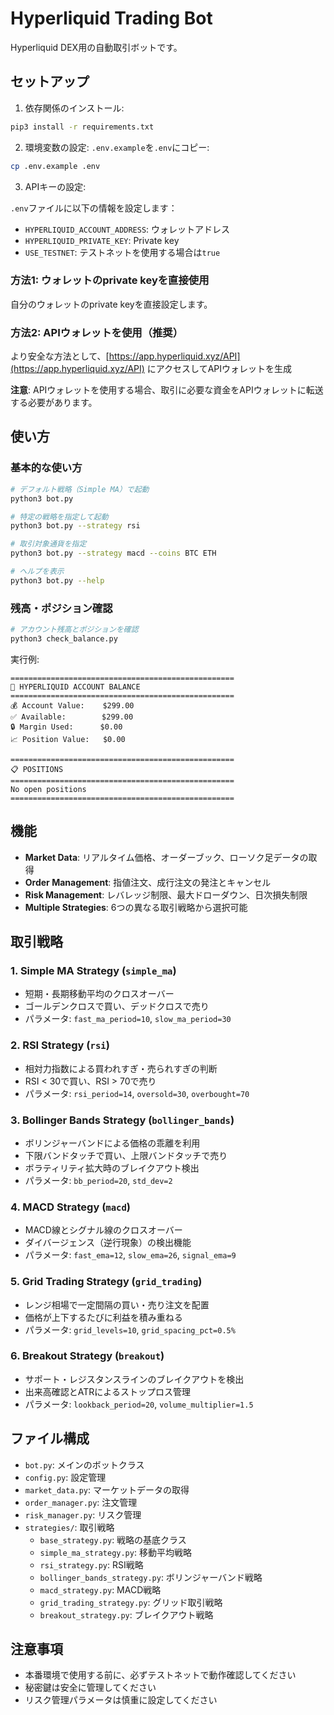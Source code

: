 # Hyperliquid Trading Bot

Hyperliquid DEX用の自動取引ボットです。

## セットアップ

1. 依存関係のインストール:
```bash
pip3 install -r requirements.txt
```

2. 環境変数の設定:
`.env.example`を`.env`にコピー:
```bash
cp .env.example .env
```

3. APIキーの設定:

`.env`ファイルに以下の情報を設定します：
- `HYPERLIQUID_ACCOUNT_ADDRESS`: ウォレットアドレス
- `HYPERLIQUID_PRIVATE_KEY`: Private key
- `USE_TESTNET`: テストネットを使用する場合は`true`

### 方法1: ウォレットのprivate keyを直接使用
自分のウォレットのprivate keyを直接設定します。

### 方法2: APIウォレットを使用（推奨）
より安全な方法として、[https://app.hyperliquid.xyz/API](https://app.hyperliquid.xyz/API) にアクセスしてAPIウォレットを生成

**注意**: APIウォレットを使用する場合、取引に必要な資金をAPIウォレットに転送する必要があります。

## 使い方

### 基本的な使い方
```bash
# デフォルト戦略（Simple MA）で起動
python3 bot.py

# 特定の戦略を指定して起動
python3 bot.py --strategy rsi

# 取引対象通貨を指定
python3 bot.py --strategy macd --coins BTC ETH

# ヘルプを表示
python3 bot.py --help
```

### 残高・ポジション確認
```bash
# アカウント残高とポジションを確認
python3 check_balance.py
```

実行例:
```
==================================================
🏦 HYPERLIQUID ACCOUNT BALANCE
==================================================
💰 Account Value:    $299.00
✅ Available:        $299.00
🔒 Margin Used:      $0.00
📈 Position Value:   $0.00

==================================================
📋 POSITIONS
==================================================
No open positions
==================================================
```

## 機能

- **Market Data**: リアルタイム価格、オーダーブック、ローソク足データの取得
- **Order Management**: 指値注文、成行注文の発注とキャンセル
- **Risk Management**: レバレッジ制限、最大ドローダウン、日次損失制限
- **Multiple Strategies**: 6つの異なる取引戦略から選択可能

## 取引戦略

### 1. Simple MA Strategy (`simple_ma`)
- 短期・長期移動平均のクロスオーバー
- ゴールデンクロスで買い、デッドクロスで売り
- パラメータ: `fast_ma_period=10`, `slow_ma_period=30`

### 2. RSI Strategy (`rsi`)
- 相対力指数による買われすぎ・売られすぎの判断
- RSI < 30で買い、RSI > 70で売り
- パラメータ: `rsi_period=14`, `oversold=30`, `overbought=70`

### 3. Bollinger Bands Strategy (`bollinger_bands`)
- ボリンジャーバンドによる価格の乖離を利用
- 下限バンドタッチで買い、上限バンドタッチで売り
- ボラティリティ拡大時のブレイクアウト検出
- パラメータ: `bb_period=20`, `std_dev=2`

### 4. MACD Strategy (`macd`)
- MACD線とシグナル線のクロスオーバー
- ダイバージェンス（逆行現象）の検出機能
- パラメータ: `fast_ema=12`, `slow_ema=26`, `signal_ema=9`

### 5. Grid Trading Strategy (`grid_trading`)
- レンジ相場で一定間隔の買い・売り注文を配置
- 価格が上下するたびに利益を積み重ねる
- パラメータ: `grid_levels=10`, `grid_spacing_pct=0.5%`

### 6. Breakout Strategy (`breakout`)
- サポート・レジスタンスラインのブレイクアウトを検出
- 出来高確認とATRによるストップロス管理
- パラメータ: `lookback_period=20`, `volume_multiplier=1.5`

## ファイル構成

- `bot.py`: メインのボットクラス
- `config.py`: 設定管理
- `market_data.py`: マーケットデータの取得
- `order_manager.py`: 注文管理
- `risk_manager.py`: リスク管理
- `strategies/`: 取引戦略
  - `base_strategy.py`: 戦略の基底クラス
  - `simple_ma_strategy.py`: 移動平均戦略
  - `rsi_strategy.py`: RSI戦略
  - `bollinger_bands_strategy.py`: ボリンジャーバンド戦略
  - `macd_strategy.py`: MACD戦略
  - `grid_trading_strategy.py`: グリッド取引戦略
  - `breakout_strategy.py`: ブレイクアウト戦略

## 注意事項

- 本番環境で使用する前に、必ずテストネットで動作確認してください
- 秘密鍵は安全に管理してください
- リスク管理パラメータは慎重に設定してください
